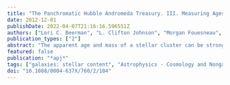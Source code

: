 ```yaml
---
title: "The Panchromatic Hubble Andromeda Treasury. III. Measuring Ages and Masses of Partially Resolved Stellar Clusters"
date: 2012-12-01
publishDate: 2022-04-07T21:16:16.596551Z
authors: ["Lori C. Beerman", "L. Clifton Johnson", "Morgan Fouesneau", "Julianne J. Dalcanton", "Daniel R. Weisz", "Anil C. Seth", "Ben F. Williams", "Eric F. Bell", "Luciana C. Bianchi", "Nelson Caldwell", "Andrew E. Dolphin", "Dimitrios A. Gouliermis", "Jason S. Kalirai", "Søren S. Larsen", "Jason L. Melbourne", "Hans-Walter Rix", "Evan D. Skillman"]
publication_types: ["2"]
abstract: "The apparent age and mass of a stellar cluster can be strongly affected by stochastic sampling of the stellar initial mass function (IMF), when inferred from the integrated color of low-mass clusters (lsim10$^4$ M $_ensuremathødot$). We use simulated star clusters to show that these effects are minimized when the brightest, rapidly evolving stars in a cluster can be resolved, and the light of the fainter, more numerous unresolved stars can be analyzed separately. When comparing the light from the less luminous cluster members to models of unresolved light, more accurate age estimates can be obtained than when analyzing the integrated light from the entire cluster under the assumption that the IMF is fully populated. We show the success of this technique first using simulated clusters, and then with a stellar cluster in M31. This method represents one way of accounting for the discrete, stochastic sampling of the stellar IMF in less massive clusters and can be leveraged in studies of clusters throughout the Local Group and other nearby galaxies. Based on observations made with the NASA/ESA Hubble Space Telescope, obtained from the Data Archive at the Space Telescope Science Institute, which is operated by the Association of Universities for Research in Astronomy, Inc., under NASA contract NAS 5-26555."
featured: false
publication: "*apj*"
tags: ["galaxies: stellar content", "Astrophysics - Cosmology and Nongalactic Astrophysics", "Astrophysics - Astrophysics of Galaxies"]
doi: "10.1088/0004-637X/760/2/104"
---
```


